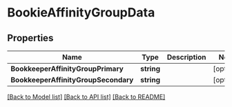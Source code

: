 # BookieAffinityGroupData

## Properties

Name | Type | Description | Notes
------------ | ------------- | ------------- | -------------
**BookkeeperAffinityGroupPrimary** | **string** |  | [optional] 
**BookkeeperAffinityGroupSecondary** | **string** |  | [optional] 

[[Back to Model list]](../README.md#documentation-for-models) [[Back to API list]](../README.md#documentation-for-api-endpoints) [[Back to README]](../README.md)


